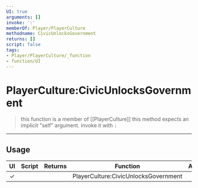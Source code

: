 ```yaml
---
UI: true
arguments: []
invoke: ':'
memberOf: Player/PlayerCulture
methodname: CivicUnlocksGovernment
returns: []
script: false
tags:
- Player/PlayerCulture/_function
- function/UI
---
```

# PlayerCulture:CivicUnlocksGovernment
> this function is a member of [[PlayerCulture]]
> this method expects an implicit "self" argument. invoke it with `:`
-----
## Usage
|  UI | Script | Returns | Function | Arguments |
|:---:|:------:|-------:|:--------:|:---------|
|✓| ||PlayerCulture:CivicUnlocksGovernment||
